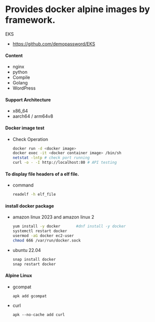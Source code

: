 # Provides docker alpine images by framework.

EKS
- https://github.com/demopassword/EKS

#### Content
- nginx
- python
- Compile
- Golang
- WordPress

#### Support Architecture
- x86_64
- aarch64 / arm64v8

#### Docker image test
- Check Operation
    ```bash
    docker run -d <docker image>
    docker exec -it <docker container image> /bin/sh
    netstat -lntp # check port running 
    curl -o - -I http://localhost:80 # API testing
    ```

####  To display file headers of a elf file.
- command
    ```bash
    readelf -h elf_file
    ```

#### install docker package
- amazon linux 2023 and amazon linux 2
    ```bash
    yum install -y docker       #dnf install -y docker
    systemctl restart docker
    usermod -aG docker ec2-user
    chmod 666 /var/run/docker.sock
    ```

- ubuntu 22.04
    ```bash
    snap install docker
    snap restart docker
    ```

#### Alpine Linux
- gcompat
    ```
    apk add gcompat
    ```
- curl
    ```
    apk --no-cache add curl
    ```
